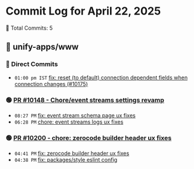 # Commit Log for April 22, 2025

📝 Total Commits: 5

## 📁 unify-apps/www

### 🔨 Direct Commits

- `01:00 pm IST` [fix: reset (to default) connection dependent fields when connection changes (#10175)](https://github.com/unify-apps/www/commit/1c639b7674202041473beaac9fdd456c9d03a1e3)

### 🟢 [PR #10148 - Chore/event streams settings revamp](https://github.com/unify-apps/www/pull/10148)

- `08:27 PM` [fix: event stream schema page ux fixes](https://github.com/unify-apps/www/commit/fdc152a0b57d9a62f911a609a67af6a1d233e691)
- `06:28 PM` [chore: event streams logs ux fixes](https://github.com/unify-apps/www/commit/7b6f053076748d104bfc4d44793bcb0b07884bb3)

### 🟢 [PR #10200 - chore: zerocode builder header ux fixes](https://github.com/unify-apps/www/pull/10200)

- `04:41 PM` [fix: zerocode builder header ux fixes](https://github.com/unify-apps/www/commit/2ffe27e3b42c72df13d5cc180d36e44e2a851e82)
- `04:38 PM` [fix: packages/style eslint config](https://github.com/unify-apps/www/commit/7c4c70791cc2dad89af5c914994e06331da3c46a)


